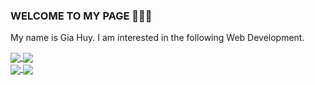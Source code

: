 ### WELCOME TO MY PAGE 👋👋👋
My name is Gia Huy. I am interested in the following Web Development.

<a href="https://github.com/huydinh-uit/Library-website">
  <!-- Change the `github-readme-stats.anuraghazra1.vercel.app` to `github-readme-stats.vercel.app`  -->
<img align="center" src="https://github-readme-stats.anuraghazra1.vercel.app/api/pin/?username=huydinh-uit&repo=Library-website&theme=radical" />
</a>

<a href="https://github.com/huydinh-uit/Login-registration-email-verify-Java">
  <!-- Change the `github-readme-stats.anuraghazra1.vercel.app` to `github-readme-stats.vercel.app`  -->
<img align="center" src="https://github-readme-stats.anuraghazra1.vercel.app/api/pin/?username=huydinh-uit&repo=Login-registration-email-verify-Java" />
</a>

</br>

<a href="https://github.com/huydinh-uit/Springboot-Testing">
  <!-- Change the `github-readme-stats.anuraghazra1.vercel.app` to `github-readme-stats.vercel.app`  -->
<img align="center" src="https://github-readme-stats.anuraghazra1.vercel.app/api/pin/?username=huydinh-uit&repo=Springboot-Testing" />
</a>

<a href="https://github.com/huydinh-uit/IE221--Python">
  <!-- Change the `github-readme-stats.anuraghazra1.vercel.app` to `github-readme-stats.vercel.app`  -->
<img align="center" src="https://github-readme-stats.anuraghazra1.vercel.app/api/pin/?username=huydinh-uit&repo=IE221--Python&theme=dark" />
</a>

<!-- <a href="https://github.com/uvipen/Flappy-bird-deep-Q-learning-pytorch/"> -->
  <!-- Change the `github-readme-stats.anuraghazra1.vercel.app` to `github-readme-stats.vercel.app`  -->
<!--   <img align="center" src="https://github-readme-stats.anuraghazra1.vercel.app/api/pin/?username=uvipen&repo=Flappy-bird-deep-Q-learning-pytorch&theme=onedark" /> -->
<!-- </a>  -->
<!--
<a href="https://github.com/tuan666chuoiht/Face-Recognition">
   Change the `github-readme-stats.anuraghazra1.vercel.app` to `github-readme-stats.vercel.app`  
<img align="center" src="https://github-readme-stats.anuraghazra1.vercel.app/api/pin/?username=tuan666chuoiht&repo=Face-Recognition&theme=cobalt" />
</a>
-->
<!--
**huydinh-uit/huydinh-uit** is a ✨ _special_ ✨ repository because its `README.md` (this file) appears on your GitHub profile.

Here are some ideas to get you started:

- 🔭 I’m currently working on ...
- 🌱 I’m currently learning ...
- 👯 I’m looking to collaborate on ...
- 🤔 I’m looking for help with ...
- 💬 Ask me about ...
- 📫 How to reach me: ...
- 😄 Pronouns: ...
- ⚡ Fun fact: ...
-->
